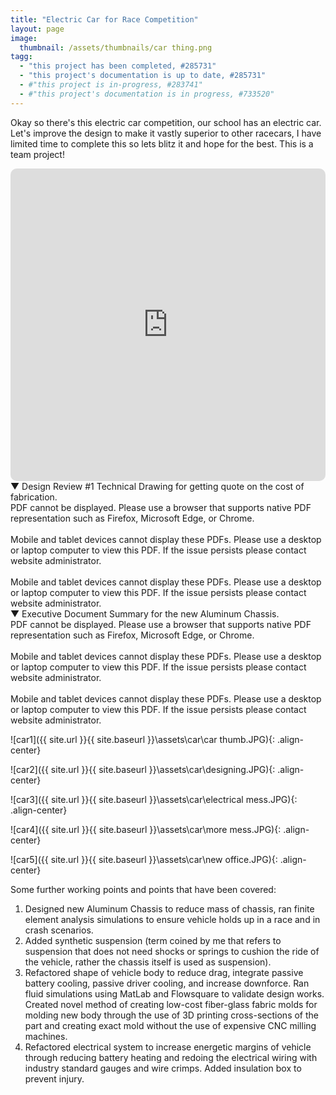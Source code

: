 ```yaml
---
title: "Electric Car for Race Competition"
layout: page
image:
  thumbnail: /assets/thumbnails/car thing.png
tagg:
  - "this project has been completed, #285731"
  - "this project's documentation is up to date, #285731"
  - #"this project is in-progress, #283741"
  - #"this project's documentation is in progress, #733520"
---
```

Okay so there's this electric car competition, our school has an electric car. Let's improve the design to make it vastly superior to other racecars, I have limited time to complete this so lets blitz it and hope for the best. This is a team project!

  <iframe width="100%" height="500px" src="https://www.youtube.com/embed/g_upgBN0yWs?si=bb8o198xbWuEm0Bk" title="YouTube video player" frameborder="0" allow="accelerometer; autoplay; clipboard-write; encrypted-media; gyroscope; picture-in-picture; web-share" allowfullscreen style="border-radius: 10px;"></iframe>

<div class="content-container-blue">
    <div class="dropdown-header">
        <span class="dropdown-icon">&#9660;</span> <!-- Down-arrow icon -->
        Design Review #1 Technical Drawing for getting quote on the cost of fabrication.
    </div>
    <div class="dropdown-header" class="dropdown-content">
        <div class="pdf-container">
            <object class="pdf-object" data="/assets/pdf/quote1.pdf" type="application/pdf">
                <div class="pdf-fallback">
                    PDF cannot be displayed. Please use a browser that supports native PDF representation such as Firefox, Microsoft Edge, or Chrome.
                    <br>
                    <br>
                    Mobile and tablet devices cannot display these PDFs. Please use a desktop or laptop computer to view this PDF. If the issue persists please contact website administrator.
                    <br>
                    <br>
                    Mobile and tablet devices cannot display these PDFs. Please use a desktop or laptop computer to view this PDF. If the issue persists please contact website administrator.
                </div>
            </object>
        </div>
    </div>
</div>

<div class="content-container-blue">
    <div class="dropdown-header">
        <span class="dropdown-icon">&#9660;</span> <!-- Down-arrow icon -->
        Executive Document Summary for the new Aluminum Chassis.
    </div>
    <div class="dropdown-header" class="dropdown-content">
        <div class="pdf-container">
            <object class="pdf-object" data="/assets/pdf/Aluminium Chassis Document.pdf" type="application/pdf">
                <div class="pdf-fallback">
                    PDF cannot be displayed. Please use a browser that supports native PDF representation such as Firefox, Microsoft Edge, or Chrome.
                    <br>
                    <br>
                    Mobile and tablet devices cannot display these PDFs. Please use a desktop or laptop computer to view this PDF. If the issue persists please contact website administrator.
                    <br>
                    <br>
                    Mobile and tablet devices cannot display these PDFs. Please use a desktop or laptop computer to view this PDF. If the issue persists please contact website administrator.
                </div>
            </object>
        </div>
    </div>
</div> 

![car1]({{ site.url }}{{ site.baseurl }}\assets\car\car thumb.JPG){: .align-center}

![car2]({{ site.url }}{{ site.baseurl }}\assets\car\designing.JPG){: .align-center}

![car3]({{ site.url }}{{ site.baseurl }}\assets\car\electrical mess.JPG){: .align-center}

![car4]({{ site.url }}{{ site.baseurl }}\assets\car\more mess.JPG){: .align-center}

![car5]({{ site.url }}{{ site.baseurl }}\assets\car\new office.JPG){: .align-center}

Some further working points and points that have been covered:
1. Designed new Aluminum Chassis to reduce mass of chassis, ran finite element analysis simulations to ensure vehicle holds up in a race and in crash scenarios.
2. Added synthetic suspension (term coined by me that refers to suspension that does not need shocks or springs to cushion the ride of the vehicle, rather the chassis itself is used as suspension).
3. Refactored shape of vehicle body to reduce drag, integrate passive battery cooling, passive driver cooling, and increase downforce. Ran fluid simulations using MatLab and Flowsquare to validate design works. Created novel method of creating low-cost fiber-glass fabric molds for molding new body through the use of 3D printing cross-sections of the part and creating exact mold without the use of expensive CNC milling machines.
4. Refactored electrical system to increase energetic margins of vehicle through reducing battery heating and redoing the electrical wiring with industry standard gauges and wire crimps. Added insulation box to prevent injury.
